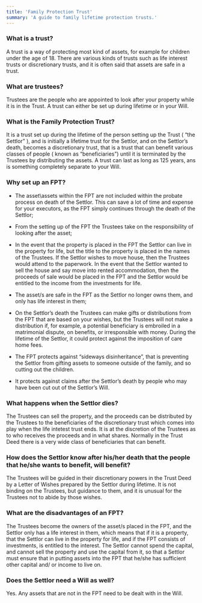 ```yaml
---
title: 'Family Protection Trust'
summary: 'A guide to family lifetime protection trusts.'
---
```


### What is a trust?

A trust is a way of protecting most kind of assets, for example for children under the age of 18. There are various kinds of trusts such as life interest trusts or discretionary trusts, and it is often said that assets are safe in a trust.

### What are trustees?

Trustees are the people who are appointed to look after your property while it is in the Trust. A trust can either be set up during lifetime or in your Will.

### What is the Family Protection Trust?

It is a trust set up during the lifetime of the person setting up the Trust ( “the Settlor” ), and is initially a lifetime trust for the Settlor, and on the Settlor’s death, becomes a discretionary trust, that is a trust that can benefit various classes of people ( known as “beneficiaries”) until it is terminated by the Trustees by distributing the assets. A trust can last as long as 125 years, ans is something completely separate to your Will.

### Why set up an FPT?

- The asset\assets within the FPT are not included within the probate process on death of the Settlor. This can save a lot of time and expense for your executors, as the FPT simply continues through the death of the Settlor;

- From the setting up of the FPT the Trustees take on the responsibility of looking after the asset;

- In the event that the property is placed in the FPT the Settlor can live in the property for life, but the title to the property is placed in the names of the Trustees. If the Settlor wishes to move house, then the Trustees would attend to the paperwork. In the event that the Settlor wanted to sell the house and say move into rented accommodation, then the proceeds of sale would be placed in the FPT and the Settlor would be entitled to the income from the investments for life.

- The asset/s are safe in the FPT as the Settlor no longer owns them, and only has life interest in them;

- On the Settlor’s death the Trustees can make gifts or distributions from the FPT that are based on your wishes, but the Trustees will not make a distribution if, for example, a potential beneficiary is embroiled in a matrimonial dispute, on benefits, or irresponsible with money. During the lifetime of the Settlor, it could protect against the imposition of care home fees.

- The FPT protects against “sideways disinheritance”, that is preventing the Settlor from gifting assets to someone outside of the family, and so cutting out the children.

- It protects against claims after the Settlor’s death by people who may have been cut out of the Settlor’s Will.

### What happens when the Settlor dies?

The Trustees can sell the property, and the proceeds can be distributed by the Trustees to the beneficiaries of the discretionary trust which comes into play when the life intetest trust ends. It is at the discretion of the Trustees as to who receives the proceeds and in what shares. Normally in the Trust Deed there is a very wide class of beneficiaries that can benefit.

### How does the Settlor know after his/her death that the people that he/she wants to benefit, will benefit?

The Trustees will be guided in their discretionary powers in the Trust Deed by a Letter of Wishes prepared by the Settlor during lifetime. It is not binding on the Trustees, but guidance to them, and it is unusual for the Trustees not to abide by those wishes.

### What are the disadvantages of an FPT?

The Trustees become the owners of the asset/s placed in the FPT, and the Settlor only has a life interest in them, which means that if it is a property, that the Settlor can live in the property for life, and if the FPT consists of investments, is entitled to the interest. The Settlor cannot spend the capital, and cannot sell the property and use the capital from it, so that a Settlor must ensure that in putting assets into the FPT that he/she has sufficient other capital and/ or income to live on.

### Does the Settlor need a Will as well?

Yes. Any assets that are not in the FPT need to be dealt with in the Will.